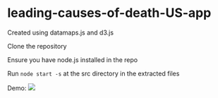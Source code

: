 # leading-causes-of-death-US-app

Created using datamaps.js and d3.js

Clone the repository

Ensure you have node.js installed in the repo

Run `node start -s` at the src directory in the extracted files

Demo:
![](https://github.com/sakethsaxena/leading-causes-of-death-US-app/blob/master/leading_causes_of_death.gif)
